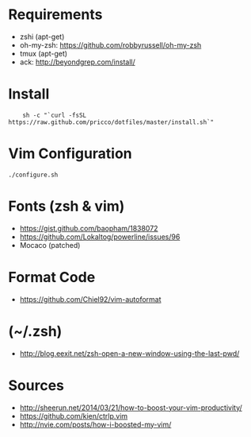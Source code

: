 # Requirements

* zshi (apt-get)
* oh-my-zsh: https://github.com/robbyrussell/oh-my-zsh
* tmux (apt-get)
* ack: http://beyondgrep.com/install/

# Install

```
	sh -c "`curl -fsSL https://raw.github.com/pricco/dotfiles/master/install.sh`"
```

# Vim Configuration

    ./configure.sh

# Fonts (zsh & vim)

* https://gist.github.com/baopham/1838072
* https://github.com/Lokaltog/powerline/issues/96
* Mocaco (patched)

# Format Code

* https://github.com/Chiel92/vim-autoformat

# (~/.zsh)

* http://blog.eexit.net/zsh-open-a-new-window-using-the-last-pwd/

# Sources

* http://sheerun.net/2014/03/21/how-to-boost-your-vim-productivity/
* https://github.com/kien/ctrlp.vim
* http://nvie.com/posts/how-i-boosted-my-vim/
